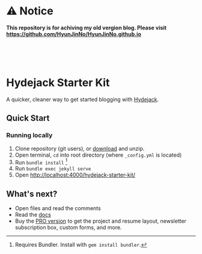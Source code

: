 # ⚠️ Notice

<b>This repository is for achiving my old vergion blog. Please visit https://github.com/HyunJinNo/HyunJinNo.github.io</b>

<br />
<br />
<br />

# Hydejack Starter Kit

A quicker, cleaner way to get started blogging with [Hydejack](https://hydejack.com/).

## Quick Start

### Running locally

1. Clone repository (git users), or [download] and unzip.
2. Open terminal, `cd` into root directory (where `_config.yml` is located)
3. Run `bundle install` [^1]
4. Run `bundle exec jekyll serve`
5. Open <http://localhost:4000/hydejack-starter-kit/>

## What's next?

- Open files and read the comments
- Read the [docs](https://hydejack.com/docs/)
- Buy the [PRO version](https://hydejack.com/download/) to get the project and resume layout, newsletter subscription box, custom forms, and more.

[^1]: Requires Bundler. Install with `gem install bundler`.

[download]: https://github.com/hydecorp/hydejack-starter-kit/archive/master.zip
